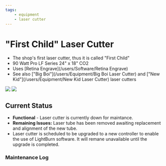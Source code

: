 ```yaml
---
tags:
    - equipment
    - laser cutter
---
```

# "First Child"  Laser Cutter

   * The shop's first laser cutter, thus it is called "First Child"
   * 90 Watt Pro LF Series 24" x 18" CO2
   * Uses [Retina Engrave](/users/Software/Retina Engrave)
   * See also ["Big Boi"](/users/Equipment/Big Boi Laser Cutter) and ["New Kid"](/users/Equipment/New Kid Laser Cutter) laser cutters

![ ](images/lasercutters/first.child.far.jpg)
![ ](images/lasercutters/first.child.close.jpg)

## Current Status

- **Functional** - Laser cutter is currently down for maintance.
- **Remaining Issues:** Laser tube has been removed awaiting replacement and alignment of the new tube.
- Laser cutter is scheduled to be upgraded to a new controller to enable the use of LightBurn software. It will remane unavailable until the upgrade is completed.
  
### Maintenance Log
